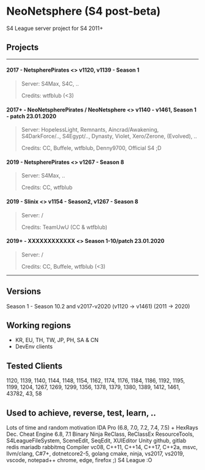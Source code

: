 # NeoNetsphere (S4 post-beta)
S4 League server project for S4 2011+

## Projects
--------------------------------------------------------------------------------------------------------------------------------

#### 2017  - NetspherePirates <> v1120, v1139 - Season 1
  > Server: S4Max, S4C, ..
  >
  > Credits: wtfblub (<3)
#### 2017+ - NeoNetspherePirates / NeoNetsphere <> v1140 - v1461, Season 1 - patch 23.01.2020
  > Server: HopelessLight, Remnants, Aincrad/Awakening, S4DarkForce/.., S4Egypt/.., Dynasty, Violet, Xero/Zerone, (Evolved), ..
  >
  > Credits: CC, Buffele, wtfblub, Denny9700, Official S4 ;D
#### 2019  - NetspherePirates <> v1267 - Season 8
  > Server: S4Max, ..
  >
  > Credits: CC, wtfblub
#### 2019  - Slinix <> v1154 - Season2, v1267 - Season 8
  > Server: /
  >
  > Credits: TeamUwU (CC & wtfblub)
#### 2019+ - XXXXXXXXXXXX <> Season 1-10/patch 23.01.2020
  > Server: /
  >
  > Credits: CC, Buffele, wtfblub (<3)
  
--------------------------------------------------------------------------------------------------------------------------------

## Versions
Season 1 - Season 10.2 and v2017-v2020
(v1120 -> v1461)
(2011  -> 2020)

## Working regions
- KR, EU, TH, TW, JP, PH, SA & CN
- DevEnv clients

## Tested Clients
1120, 1139, 1140, 1144, 1148, 1154, 1162, 1174, 1176, 1184, 1186, 1192, 1195, 1199, 1204, 1267, 1269, 1299, 1356, 1378, 1379, 1380, 1389, 1412, 1461, 43782, 43, 58

## Used to achieve, reverse, test, learn, ..
Lots of time and random motivation
IDA Pro (6.8, 7.0, 7.2, 7.4, 7.5) + HexRays Dec.
Cheat Engine 6.8, 7.1
Binary Ninja
ReClass, ReClassEx
ResourceTools, S4LeagueFileSystem, SceneEdit, SeqEdit, XUIEditor
Unity
github, gitlab
redis
mariadb
rabbitmq
Compiler vc08, C++11, C++14, C++17, C++2a, msvc, llvm/clang, C#7+, dotnetcore2-5, golang
cmake, ninja, vs2017, vs2019, vscode, notepad++
chrome, edge, firefox ;)
S4 League :O



